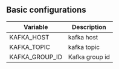 ## Basic configurations

| Variable               | Description                         |
|------------------------|-------------------------------------|
| KAFKA_HOST             | kafka host                          |
| KAFKA_TOPIC            | kafka topic                         |
| KAFKA_GROUP_ID         | Kafka group id                      |


